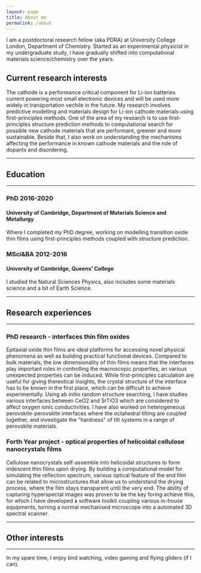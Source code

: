```yaml
---
layout: page
title: About me
permalink: /about
---
```


I am a postdoctoral research fellow (aka PDRA) at University College London, Department of Chemistry.
Started as an experimental physicist in my undergraduate study, I have gradually shifted into computational materials science/chemistry over the years.

## Current research interests

The cathode is a performance critical component for Li-ion batteries current powering most small electronic devices and will be used more widely in transportation vechile in the future. 
My research involves predictive modelling and materials design for Li-ion cathode materials using first-principles methods. 
One of the area of my research is to use first-principles structure prediction methods to computational search for possible new cathode materials that are
performant, greener and more sustainable. 
Beside that, I also work on understanding the mechanisms affecting the performance in known cathode materials and the role of dopants and disordering.

--------------
## Education
--------------

### PhD 2016-2020
#### University of Cambridge, Department of Materials Science and Metallurgy

Where I completed my PhD degree, working on modelling transition oxide thin films using first-principles methods coupled with structure prediction.

### MSci&BA 2012-2016
#### University of Cambridge, Queens' College

I studied the Natural Sciences Physics, also includes some materials science and a bit of Earth Science.   

------------------------
## Research experiences
------------------------

### PhD research - interfaces thin film oxides 

Epitaxial oxide thin films are ideal platforms for accessing novel physical phenomena as well as building practical functional devices.
Compared to bulk materials, the low dimensionality of thin films means that the interfaces play important roles in controlling the macroscopic properties,
an various unexpected properties can be induced.
While first-principles calculation are useful for giving thereotical insights, the crystal structure of the interface has to be known in the first place, which can be difficult to achieve experimentally.
Using ab initio random structure searching, I have studies various interfaces between CeO2 and SrTiO3 which are considered to affect oxygen ionic conductivities.
I have also worked on heterogeneous perovskite-perovskite interfaces where the octahedral tilting are coupled together, and investigate the "hardness" of tilt systems in a range of perovskite materials.

### Forth Year project - optical properties of helicoidal cellulose nanocrystals films

Cellulose nanocrystals self-assemble into helicoidal structures to form iridescent thin films upon drying.
By building a computational model for simulating the reflection spectrum, various optical feature of the end film can be related to microstructures that allow us to understand the drying process, 
where the film stays transparent until the very end.
The ability of capturing hyperspectal images was proven to be the key foring achieve this, 
for which I have developed a software toolkit coupling various in-house equipments, turning a normal mechanised microscope into a automated 3D spectral scanner. 


------------------
## Other interests
------------------

In my spare time, I enjoy bird watching, video gaming and flying gliders (if I can).